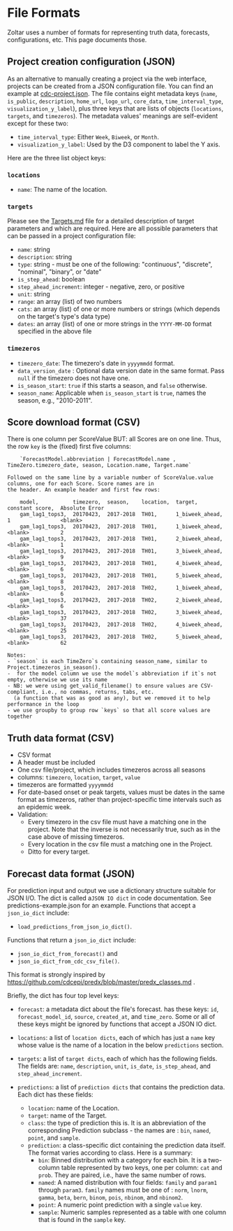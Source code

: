 # File Formats
Zoltar uses a number of formats for representing truth data, forecasts, configurations, etc. This page documents those.


## Project creation configuration (JSON)
As an alternative to manually creating a project via the web interface, projects can be created from a JSON
configuration file. You can find an example at
[cdc-project.json](https://github.com/reichlab/forecast-repository/blob/master/forecast_app/tests/projects/cdc-project.json).
The file contains eight metadata keys (`name`, `is_public`, `description`, `home_url`, `logo_url`, `core_data`,
`time_interval_type`, `visualization_y_label`), plus three keys that are lists of objects (`locations`, `targets`, and
`timezeros`). The metadata values' meanings are self-evident except for these two:

- `time_interval_type`: Either `Week`, `Biweek`, or `Month`.
- `visualization_y_label`: Used by the D3 component to label the Y axis.

Here are the three list object keys:


### `locations`
- `name`: The name of the location.


### `targets`
Please see the [Targets.md](Targets.md) file for a detailed description of target parameters and which are required. Here are all possible parameters that can be passed in a project configuration file:

- `name`: string
- `description`: string
- `type`: string - must be one of the following: "continuous", "discrete", "nominal", "binary", or "date"
- `is_step_ahead`: boolean
- `step_ahead_increment`: integer - negative, zero, or positive
- `unit`: string
- `range`: an array (list) of two numbers
- `cats`: an array (list) of one or more numbers or strings (which depends on the target's type's data type)
- `dates`: an array (list) of one or more strings in the `YYYY-MM-DD` format specified in the above file


### `timezeros`
- `timezero_date`: The timezero's date in `yyyymmdd` format.
- `data_version_date` : Optional data version date in the same format. Pass `null` if the timezero does not have one. 
- `is_season_start`: `true` if this starts a season, and `false` otherwise.
- `season_name`: Applicable when `is_season_start` is `true`, names the season, e.g., "2010-2011".


## Score download format (CSV)
There is one column per ScoreValue BUT: all Scores are on one line. Thus, the row `key` is the (fixed) first five 
columns:

        `ForecastModel.abbreviation | ForecastModel.name , TimeZero.timezero_date, season, Location.name, Target.name`

    Followed on the same line by a variable number of ScoreValue.value columns, one for each Score. Score names are in
    the header. An example header and first few rows:

        model,           timezero,  season,    location,  target,          constant score,  Absolute Error
        gam_lag1_tops3,  20170423,  2017-2018  TH01,      1_biweek_ahead,  1                <blank>
        gam_lag1_tops3,  20170423,  2017-2018  TH01,      1_biweek_ahead,  <blank>          2
        gam_lag1_tops3,  20170423,  2017-2018  TH01,      2_biweek_ahead,  <blank>          1
        gam_lag1_tops3,  20170423,  2017-2018  TH01,      3_biweek_ahead,  <blank>          9
        gam_lag1_tops3,  20170423,  2017-2018  TH01,      4_biweek_ahead,  <blank>          6
        gam_lag1_tops3,  20170423,  2017-2018  TH01,      5_biweek_ahead,  <blank>          8
        gam_lag1_tops3,  20170423,  2017-2018  TH02,      1_biweek_ahead,  <blank>          6
        gam_lag1_tops3,  20170423,  2017-2018  TH02,      2_biweek_ahead,  <blank>          6
        gam_lag1_tops3,  20170423,  2017-2018  TH02,      3_biweek_ahead,  <blank>          37
        gam_lag1_tops3,  20170423,  2017-2018  TH02,      4_biweek_ahead,  <blank>          25
        gam_lag1_tops3,  20170423,  2017-2018  TH02,      5_biweek_ahead,  <blank>          62

    Notes:
    - `season` is each TimeZero`s containing season_name, similar to Project.timezeros_in_season().
    -  for the model column we use the model`s abbreviation if it`s not empty, otherwise we use its name
    - NB: we were using get_valid_filename() to ensure values are CSV-compliant, i.e., no commas, returns, tabs, etc.
      (a function that was as good as any), but we removed it to help performance in the loop
    - we use groupby to group row `keys` so that all score values are together


## Truth data format (CSV)
- CSV format
- A header must be included
- One csv file/project, which includes timezeros across all seasons
- columns: `timezero`, `location`, `target`, `value`
- timezeros are formatted `yyyymmdd`
- For date-based onset or peak targets, values must be dates in the same format as timezeros, rather than
  project-specific time intervals such as an epidemic week.
- Validation:
    - Every timezero in the csv file must have a matching one in the project. Note that the inverse is not necessarily
      true, such as in the case above of missing timezeros.
    - Every location in the csv file must a matching one in the Project.
    - Ditto for every target.


## Forecast data format (JSON)
For prediction input and output we use a dictionary structure suitable for JSON I/O. The dict is called a`JSON IO dict`
in code documentation. See predictions-example.json for an example. Functions that accept a `json_io_dict` include:

- `load_predictions_from_json_io_dict()`.

Functions that return a `json_io_dict` include:

- `json_io_dict_from_forecast()` and
- `json_io_dict_from_cdc_csv_file()`.

This format is strongly inspired by https://github.com/cdcepi/predx/blob/master/predx_classes.md .

Briefly, the dict has four top level keys:

- `forecast`: a metadata dict about the file's forecast. has these keys: `id`, `forecast_model_id`, `source`,
  `created_at`, and `time_zero`. Some or all of these keys might be ignored by functions that accept a JSON IO dict.
- `locations`: a list of `location dicts`, each of which has just a `name` key whose value is the name of a location in
  the below `predictions` section.
- `targets`: a list of `target dicts`, each of which has the following fields. The fields are: `name`, `description`,
  `unit`, `is_date`, `is_step_ahead`, and `step_ahead_increment`.
- `predictions`: a list of `prediction dicts` that contains the prediction data. Each dict has these fields:

  - `location`: name of the Location.
  - `target`: name of the Target.
  - `class`: the type of prediction this is. It is an abbreviation of the corresponding Prediction subclass - the names
    are : `bin`, `named`, `point`, and `sample`.
  - `prediction`: a class-specific dict containing the prediction data itself. The format varies according to class. Here is a summary:
    - `bin`: Binned distribution with a category for each bin. It is a two-column table represented by two keys, one per column: `cat` and `prob`. They are paired, i.e., have the same number of rows.
    - `named`: A named distribution with four fields: `family` and `param1` through `param3`. `family` names must be one of : `norm`, `lnorm`, `gamma`, `beta`, `bern`, `binom`, `pois`, `nbinom`, and `nbinom2`.
    - `point`: A numeric point prediction with a single `value` key.
    - `sample`: Numeric samples represented as a table with one column that is found in the `sample` key.
